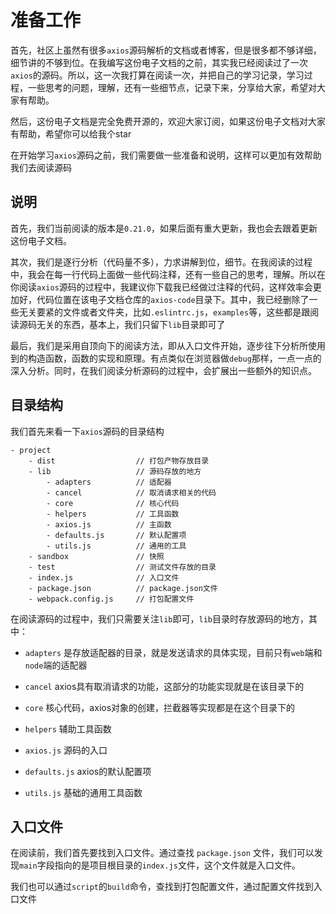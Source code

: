 # 准备工作

首先，社区上虽然有很多`axios`源码解析的文档或者博客，但是很多都不够详细，细节讲的不够到位。在我编写这份电子文档的之前，其实我已经阅读过了一次`axios`的源码。所以，这一次我打算在阅读一次，并把自己的学习记录，学习过程，一些思考的问题，理解，还有一些细节点，记录下来，分享给大家，希望对大家有帮助。

然后，这份电子文档是完全免费开源的，欢迎大家订阅，如果这份电子文档对大家有帮助，希望你可以给我个star

在开始学习`axios`源码之前，我们需要做一些准备和说明，这样可以更加有效帮助我们去阅读源码

## 说明

首先，我们当前阅读的版本是`0.21.0`，如果后面有重大更新，我也会去跟着更新这份电子文档。

其次，我们是逐行分析（代码量不多），力求讲解到位，细节。在我阅读的过程中，我会在每一行代码上面做一些代码注释，还有一些自己的思考，理解。所以在你阅读`axios`源码的过程中，我建议你下载我已经做过注释的代码，这样效率会更加好，代码位置在该电子文档仓库的`axios-code`目录下。其中，我已经删除了一些无关要紧的文件或者文件夹，比如`.eslintrc.js`，`examples`等，这些都是跟阅读源码无关的东西，基本上，我们只留下`lib`目录即可了

最后，我们是采用自顶向下的阅读方法，即从入口文件开始，逐步往下分析所使用到的构造函数，函数的实现和原理。有点类似在浏览器做`debug`那样，一点一点的深入分析。同时，在我们阅读分析源码的过程中，会扩展出一些额外的知识点。

## 目录结构

我们首先来看一下`axios`源码的目录结构

```
- project
    - dist                  // 打包产物存放目录
    - lib                   // 源码存放的地方
        - adapters          // 适配器
        - cancel            // 取消请求相关的代码
        - core              // 核心代码
        - helpers           // 工具函数
        - axios.js          // 主函数
        - defaults.js       // 默认配置项
        - utils.js          // 通用的工具
    - sandbox               // 快照
    - test                  // 测试文件存放的目录
    - index.js              // 入口文件
    - package.json          // package.json文件
    - webpack.config.js     // 打包配置文件
```

在阅读源码的过程中，我们只需要关注`lib`即可，`lib`目录时存放源码的地方，其中：

- `adapters` 是存放适配器的目录，就是发送请求的具体实现，目前只有`web`端和`node`端的适配器

- `cancel` axios具有取消请求的功能，这部分的功能实现就是在该目录下的

- `core` 核心代码，axios对象的创建，拦截器等实现都是在这个目录下的

- `helpers` 辅助工具函数

- `axios.js` 源码的入口

- `defaults.js` axios的默认配置项

- `utils.js` 基础的通用工具函数

## 入口文件

在阅读前，我们首先要找到入口文件。通过查找 `package.json` 文件，我们可以发现`main`字段指向的是项目根目录的`index.js`文件，这个文件就是入口文件。

我们也可以通过`script`的`build`命令，查找到打包配置文件，通过配置文件找到入口文件